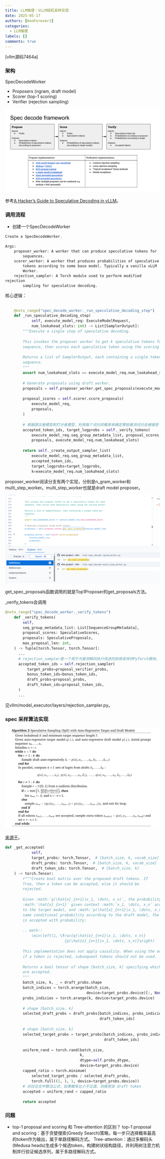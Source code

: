 ```yaml
---
title: LLM推理：VLLM投机采样实现
date: 2025-05-17
authors: [KenForever1]
categories: 
  - LLM推理
labels: []
comments: true
---
```


[vllm源码7464a][](https://sourcegraph.com/github.com/vllm-project/vllm@37464a0f745a0204da7443d2a6ef4b8f65e5af12/-/blob/vllm/spec_decode/spec_decode_worker.py)

### 架构

SpecDecodeWorker
+ Proposers (ngram, draft model)
+ Scorer (top-1 scoring)
+ Verifier (rejection sampling)

![](https://raw.githubusercontent.com/KenForever1/CDN/main/spec_arch.png)

参考[A Hacker’s Guide to Speculative Decoding in vLLM](https://docs.google.com/presentation/d/1p1xE-EbSAnXpTSiSI0gmy_wdwxN5XaULO3AnCWWoRe4/edit?pli=1&slide=id.g272bde77b90_0_250#slide=id.g272bde77b90_0_250)。


### 调用流程
+ 创建一个SpecDecodeWorker

```
Create a SpecDecodeWorker.

Args:
    proposer_worker: A worker that can produce speculative tokens for
        sequences.
    scorer_worker: A worker that produces probabilities of speculative
        tokens according to some base model. Typically a vanilla vLLM
        Worker.
    rejection_sampler: A Torch module used to perform modified rejection
        sampling for speculative decoding.
```

核心逻辑：
```python

    @nvtx_range("spec_decode_worker._run_speculative_decoding_step")
    def _run_speculative_decoding_step(
            self, execute_model_req: ExecuteModelRequest,
            num_lookahead_slots: int) -> List[SamplerOutput]:
        """Execute a single step of speculative decoding.

        This invokes the proposer worker to get k speculative tokens for each
        sequence, then scores each speculative token using the scoring worker.

        Returns a list of SamplerOutput, each containing a single token per
        sequence.
        """
        assert num_lookahead_slots == execute_model_req.num_lookahead_slots

        # Generate proposals using draft worker.
        proposals = self.proposer_worker.get_spec_proposals(execute_model_req)

        proposal_scores = self.scorer.score_proposals(
            execute_model_req,
            proposals,
        )

        # 根据提议者模型和打分者模型，利用每个词元的概率来确定哪些推测词元会被接受
        accepted_token_ids, target_logprobs = self._verify_tokens(
            execute_model_req.seq_group_metadata_list, proposal_scores,
            proposals, execute_model_req.num_lookahead_slots)

        return self._create_output_sampler_list(
            execute_model_req.seq_group_metadata_list,
            accepted_token_ids,
            target_logprobs=target_logprobs,
            k=execute_model_req.num_lookahead_slots)
```

proposer_worker阅读分支有两个实现，分别是n_gram_worker和multi_step_worker。multi_step_worker也就是draft model proposer。

![](https://raw.githubusercontent.com/KenForever1/CDN/main/spec_proposer.png)

get_spec_proposals函数调用的就是Top1Proposer的get_proposals方法。


_verify_tokens会调用

```python
@nvtx_range("spec_decode_worker._verify_tokens")
    def _verify_tokens(
        self,
        seq_group_metadata_list: List[SequenceGroupMetadata],
        proposal_scores: SpeculativeScores,
        proposals: SpeculativeProposals,
        max_proposal_len: int,
    ) -> Tuple[torch.Tensor, torch.Tensor]:
      ...
      # rejection_sampler是一个用于为推测解码执行改进的拒绝采样的PyTorch模块。
      accepted_token_ids = self.rejection_sampler(
          target_probs=proposal_verifier_probs,
          bonus_token_ids=bonus_token_ids,
          draft_probs=proposal_probs,
          draft_token_ids=proposal_token_ids,
      )
      ...
```
见vllm/model_executor/layers/rejection_sampler.py。

### spec 采样算法实现

![](https://raw.githubusercontent.com/KenForever1/CDN/main/spec_sampling.png)

[来源于](https://arxiv.org/pdf/2302.01318.pdf.)。

```python
def _get_accepted(
            self,
            target_probs: torch.Tensor,  # [batch_size, k, vocab_size]
            draft_probs: torch.Tensor,  # [batch_size, k, vocab_size]
            draft_token_ids: torch.Tensor,  # [batch_size, k]
    ) -> torch.Tensor:
        r"""Create bool matrix over the proposed draft tokens. If
        True, then a token can be accepted, else it should be
        rejected.

        Given :math:`q(\hat{x}_{n+1}|x_1, \dots, x_n)`, the probability of
        :math:`\hat{x}_{n+1}` given context :math:`x_1, \dots, x_n` according
        to the target model, and :math:`p(\hat{x}_{n+1}|x_1, \dots, x_n)`, the
        same conditional probability according to the draft model, the token
        is accepted with probability:

        .. math::
            \min\left(1, \frac{q(\hat{x}_{n+1}|x_1, \dots, x_n)}
                           {p(\hat{x}_{n+1}|x_1, \dots, x_n)}\right)

        This implementation does not apply causality. When using the output,
        if a token is rejected, subsequent tokens should not be used.

        Returns a bool tensor of shape [batch_size, k] specifying which tokens
        are accepted.
        """
        batch_size, k, _ = draft_probs.shape
        batch_indices = torch.arange(batch_size,
                                     device=target_probs.device)[:, None]
        probs_indicies = torch.arange(k, device=target_probs.device)

        # shape [batch_size, k]
        selected_draft_probs = draft_probs[batch_indices, probs_indicies,
                                           draft_token_ids]

        # shape [batch_size, k]
        selected_target_probs = target_probs[batch_indices, probs_indicies,
                                             draft_token_ids]

        uniform_rand = torch.rand(batch_size,
                                  k,
                                  dtype=self.probs_dtype,
                                  device=target_probs.device)
        capped_ratio = torch.minimum(
            selected_target_probs / selected_draft_probs,
            torch.full((1, ), 1, device=target_probs.device))
        # 对应论文中算法公式，如果概率比小于比值，则接受该 draft token
        accepted = uniform_rand < capped_ratio

        return accepted
```


### 问题

+ top-1 proposal and scoring 和 Tree-attention 的区别？
‌top-1 proposal and scoring‌：基于贪婪搜索(Greedy Search)策略，每一步只选择概率最高的token作为输出，属于单路径解码方式。
‌Tree-attention‌：通过多解码头(Medusa heads)生成多个候选token，构建树状结构路径，并利用树注意力机制并行验证候选序列，属于多路径解码方式。